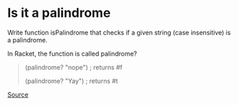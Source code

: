 # Is it a palindrome

Write function isPalindrome that checks if a given string
(case insensitive) is a palindrome.

In Racket, the function is called palindrome?

> (palindrome? "nope") ; returns #f
>
> (palindrome? "Yay")  ; returns #t

[Source](https://www.codewars.com/kata/57a1fd2ce298a731b20006a4)